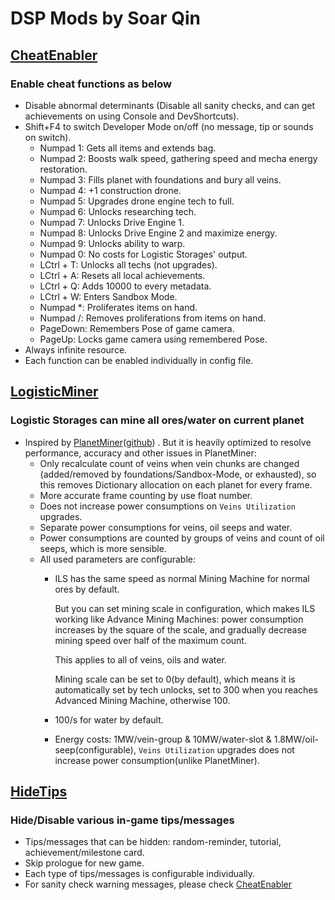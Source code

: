 ﻿# DSP Mods by Soar Qin

## [CheatEnabler](CheatEnabler)

### Enable cheat functions as below

* Disable abnormal determinants (Disable all sanity checks, and can get achievements on using Console and DevShortcuts).
* Shift+F4 to switch Developer Mode on/off (no message, tip or sounds on switch).
    * Numpad 1: Gets all items and extends bag.
    * Numpad 2: Boosts walk speed, gathering speed and mecha energy restoration.
    * Numpad 3: Fills planet with foundations and bury all veins.
    * Numpad 4: +1 construction drone.
    * Numpad 5: Upgrades drone engine tech to full.
    * Numpad 6: Unlocks researching tech.
    * Numpad 7: Unlocks Drive Engine 1.
    * Numpad 8: Unlocks Drive Engine 2 and maximize energy.
    * Numpad 9: Unlocks ability to warp.
    * Numpad 0: No costs for Logistic Storages' output.
    * LCtrl + T: Unlocks all techs (not upgrades).
    * LCtrl + A: Resets all local achievements.
    * LCtrl + Q: Adds 10000 to every metadata.
    * LCtrl + W: Enters Sandbox Mode.
    * Numpad *: Proliferates items on hand.
    * Numpad /: Removes proliferations from items on hand.
    * PageDown: Remembers Pose of game camera.
    * PageUp: Locks game camera using remembered Pose.
* Always infinite resource.
* Each function can be enabled individually in config file.

## [LogisticMiner](LogisticMiner)

### Logistic Storages can mine all ores/water on current planet

* Inspired
  by [PlanetMiner](https://dsp.thunderstore.io/package/blacksnipebiu/PlanetMiner)([github](https://github.com/blacksnipebiu/PlanetMiner))
  .
  But it is heavily optimized to resolve performance, accuracy and other issues in PlanetMiner:
    * Only recalculate count of veins when vein chunks are changed (added/removed by foundations/Sandbox-Mode, or
      exhausted), so this removes Dictionary allocation on each planet for every frame.
    * More accurate frame counting by use float number.
    * Does not increase power consumptions on `Veins Utilization` upgrades.
    * Separate power consumptions for veins, oil seeps and water.
    * Power consumptions are counted by groups of veins and count of oil seeps, which is more sensible.
    * All used parameters are configurable:
        * ILS has the same speed as normal Mining Machine for normal ores by default.

          But you can set mining scale in configuration, which makes ILS working like Advance Mining Machines: power
          consumption increases by the square of the scale, and gradually decrease mining speed over half of the maximum
          count.

          This applies to all of veins, oils and water.

          Mining scale can be set to 0(by default), which means it is automatically set by tech unlocks, set to 300 when you
          reaches Advanced Mining Machine, otherwise 100.
        * 100/s for water by default.
        * Energy costs: 1MW/vein-group & 10MW/water-slot & 1.8MW/oil-seep(configurable), `Veins Utilization` upgrades
          does not increase power consumption(unlike PlanetMiner).

## [HideTips](HideTips)

### Hide/Disable various in-game tips/messages

* Tips/messages that can be hidden: random-reminder, tutorial, achievement/milestone card.
* Skip prologue for new game.
* Each type of tips/messages is configurable individually.
* For sanity check warning messages, please check [CheatEnabler](CheatEnabler)
